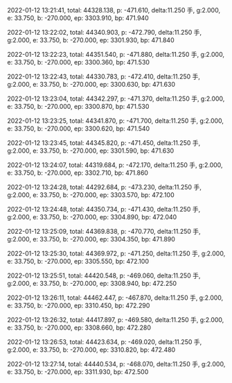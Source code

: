 2022-01-12 13:21:41, total: 44328.138, p: -471.610, delta:11.250 手, g:2.000, e: 33.750, b: -270.000, ep: 3303.910, bp: 471.940

2022-01-12 13:22:02, total: 44340.903, p: -472.790, delta:11.250 手, g:2.000, e: 33.750, b: -270.000, ep: 3301.930, bp: 471.840

2022-01-12 13:22:23, total: 44351.540, p: -471.880, delta:11.250 手, g:2.000, e: 33.750, b: -270.000, ep: 3300.360, bp: 471.530

2022-01-12 13:22:43, total: 44330.783, p: -472.410, delta:11.250 手, g:2.000, e: 33.750, b: -270.000, ep: 3300.630, bp: 471.630

2022-01-12 13:23:04, total: 44342.297, p: -471.370, delta:11.250 手, g:2.000, e: 33.750, b: -270.000, ep: 3300.870, bp: 471.530

2022-01-12 13:23:25, total: 44341.870, p: -471.700, delta:11.250 手, g:2.000, e: 33.750, b: -270.000, ep: 3300.620, bp: 471.540

2022-01-12 13:23:45, total: 44345.820, p: -471.450, delta:11.250 手, g:2.000, e: 33.750, b: -270.000, ep: 3301.590, bp: 471.630

2022-01-12 13:24:07, total: 44319.684, p: -472.170, delta:11.250 手, g:2.000, e: 33.750, b: -270.000, ep: 3302.710, bp: 471.860

2022-01-12 13:24:28, total: 44292.684, p: -473.230, delta:11.250 手, g:2.000, e: 33.750, b: -270.000, ep: 3303.570, bp: 472.100

2022-01-12 13:24:48, total: 44350.734, p: -471.430, delta:11.250 手, g:2.000, e: 33.750, b: -270.000, ep: 3304.890, bp: 472.040

2022-01-12 13:25:09, total: 44369.838, p: -470.770, delta:11.250 手, g:2.000, e: 33.750, b: -270.000, ep: 3304.350, bp: 471.890

2022-01-12 13:25:30, total: 44369.972, p: -471.250, delta:11.250 手, g:2.000, e: 33.750, b: -270.000, ep: 3305.550, bp: 472.100

2022-01-12 13:25:51, total: 44420.548, p: -469.060, delta:11.250 手, g:2.000, e: 33.750, b: -270.000, ep: 3308.940, bp: 472.250

2022-01-12 13:26:11, total: 44462.447, p: -467.870, delta:11.250 手, g:2.000, e: 33.750, b: -270.000, ep: 3310.450, bp: 472.290

2022-01-12 13:26:32, total: 44417.897, p: -469.580, delta:11.250 手, g:2.000, e: 33.750, b: -270.000, ep: 3308.660, bp: 472.280

2022-01-12 13:26:53, total: 44423.634, p: -469.020, delta:11.250 手, g:2.000, e: 33.750, b: -270.000, ep: 3310.820, bp: 472.480

2022-01-12 13:27:14, total: 44440.534, p: -468.070, delta:11.250 手, g:2.000, e: 33.750, b: -270.000, ep: 3311.930, bp: 472.500